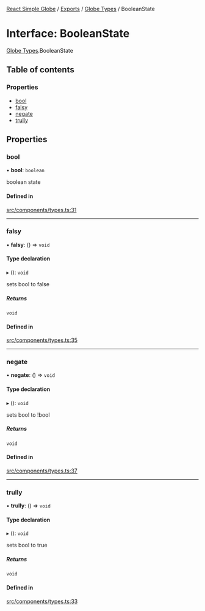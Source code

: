 [React Simple Globe](../README.md) / [Exports](../modules.md) / [Globe Types](../modules/Globe_Types.md) / BooleanState

# Interface: BooleanState

[Globe Types](../modules/Globe_Types.md).BooleanState

## Table of contents

### Properties

- [bool](Globe_Types.BooleanState.md#bool)
- [falsy](Globe_Types.BooleanState.md#falsy)
- [negate](Globe_Types.BooleanState.md#negate)
- [trully](Globe_Types.BooleanState.md#trully)

## Properties

### bool

• **bool**: `boolean`

boolean state

#### Defined in

[src/components/types.ts:31](https://github.com/Gaushao/d3-react-globe/blob/636f719/src/components/types.ts#L31)

___

### falsy

• **falsy**: () => `void`

#### Type declaration

▸ (): `void`

sets bool to false

##### Returns

`void`

#### Defined in

[src/components/types.ts:35](https://github.com/Gaushao/d3-react-globe/blob/636f719/src/components/types.ts#L35)

___

### negate

• **negate**: () => `void`

#### Type declaration

▸ (): `void`

sets bool to !bool

##### Returns

`void`

#### Defined in

[src/components/types.ts:37](https://github.com/Gaushao/d3-react-globe/blob/636f719/src/components/types.ts#L37)

___

### trully

• **trully**: () => `void`

#### Type declaration

▸ (): `void`

sets bool to true

##### Returns

`void`

#### Defined in

[src/components/types.ts:33](https://github.com/Gaushao/d3-react-globe/blob/636f719/src/components/types.ts#L33)
